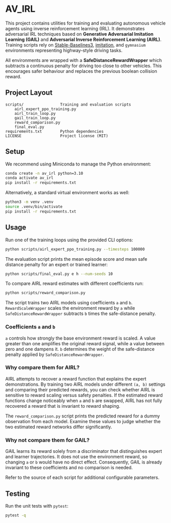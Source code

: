  # AV_IRL

This project contains utilities for training and evaluating autonomous vehicle agents using inverse reinforcement learning (IRL). It demonstrates adversarial IRL techniques based on **Generative Adversarial Imitation Learning (GAIL)** and **Adversarial Inverse Reinforcement Learning (AIRL)**. Training scripts rely on [Stable-Baselines3](https://github.com/DLR-RM/stable-baselines3), [imitation](https://github.com/HumanCompatibleAI/imitation), and `gymnasium` environments representing highway-style driving tasks.

All environments are wrapped with a **SafeDistanceRewardWrapper** which subtracts a continuous penalty for driving too close to other vehicles. This encourages safer behaviour and replaces the previous boolean collision reward.

## Project Layout

```
scripts/                Training and evaluation scripts
    airl_expert_ppo_training.py
    airl_train_loop.py
    gail_train_loop.py
    reward_comparison.py
    final_eval.py
requirements.txt        Python dependencies
LICENSE                 Project license (MIT)
```

## Setup

We recommend using Miniconda to manage the Python environment:

```bash
conda create -n av_irl python=3.10
conda activate av_irl
pip install -r requirements.txt
```

Alternatively, a standard virtual environment works as well:

```bash
python3 -m venv .venv
source .venv/bin/activate
pip install -r requirements.txt
```

## Usage

Run one of the training loops using the provided CLI options:

```bash
python scripts/airl_expert_ppo_training.py --timesteps 100000
```

The evaluation script prints the mean episode score and mean safe distance penalty for an expert or trained learner:

```bash
python scripts/final_eval.py e h --num-seeds 10
```

To compare AIRL reward estimates with different coefficients run:

```bash
python scripts/reward_comparison.py
```
The script trains two AIRL models using coefficients `a` and `b`.
`RewardScaleWrapper` scales the environment reward by `a` while
`SafeDistanceRewardWrapper` subtracts `b` times the safe-distance penalty.

### Coefficients `a` and `b`

`a` controls how strongly the base environment reward is scaled. A value
greater than one amplifies the original reward signal, while a value between
zero and one dampens it.  `b` determines the weight of the safe-distance
penalty applied by `SafeDistanceRewardWrapper`.

### Why compare them for AIRL?

AIRL attempts to recover a reward function that explains the expert
demonstrations.  By training two AIRL models under different `(a, b)` settings
and comparing their predicted rewards, you can check whether AIRL is sensitive
to reward scaling versus safety penalties.  If the estimated reward functions
change noticeably when `a` and `b` are swapped, AIRL has not fully recovered a
reward that is invariant to reward shaping.

The `reward_comparison.py` script prints the predicted reward for a dummy
observation from each model. Examine these values to judge whether the two
estimated reward networks differ significantly.

### Why not compare them for GAIL?

GAIL learns its reward solely from a discriminator that distinguishes expert
and learner trajectories.  It does not use the environment reward, so changing
`a` or `b` would have no direct effect.  Consequently, GAIL is already
invariant to these coefficients and no comparison is needed.

Refer to the source of each script for additional configurable parameters.

## Testing

Run the unit tests with `pytest`:

```bash
pytest -q
```
